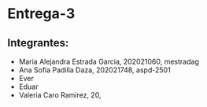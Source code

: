 # Entrega-3

## Integrantes:

- Maria Alejandra Estrada Garcia, 202021060, mestradag
- Ana Sofía Padilla Daza, 202021748, aspd-2501
- Ever
- Eduar
- Valeria Caro Ramirez, 20, 
